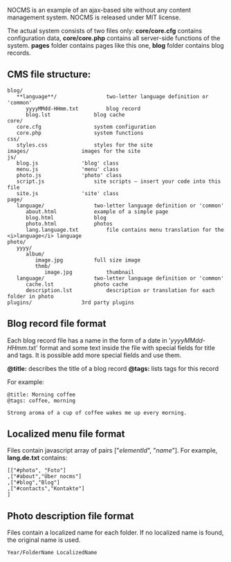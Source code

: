 NOCMS is an example of an ajax-based site without any content management system. NOCMS is released under MIT license.

The actual system consists of two files only: 
	**core/core.cfg** contains configuration data, **core/core.php** contains all server-side functions of the system.
	**pages** folder contains pages like this one, **blog** folder contains blog records. 


CMS file structure:
-------------------

	blog/
	   **language**/ 				two-letter language definition or 'common'
	      yyyyMMdd-HHmm.txt 		blog record
	      blog.lst 				blog cache
	core/
	   core.cfg 				system configuration
	   core.php 				system functions
	css/ 							
	   styles.css 				styles for the site
	images/					images for the site
	js/
	   blog.js 				'blog' class
	   menu.js 				'menu' class
	   photo.js				'photo' class
	   script.js 				site scripts — insert your code into this file
	   site.js 				'site' class
	page/
	   language/				two-letter language definition or 'common'
	      about.html 			example of a simple page
	      blog.html 			blog
	      photo.html 			photos
	      lang.language.txt 		file contains menu translation for the <i>language</i> language
	photo/
	   yyyy/
	      album/
	         image.jpg 			full size image
	         thmb/
	            image.jpg 			thumbnail
	   language/				two-letter language definition or 'common'
	      cache.lst 			photo cache
	      description.lst 			description or translation for each folder in photo
	plugins/				3rd party plugins
	

Blog record file format
-----------------------

Each blog record file has a name in the form of a date in '*yyyyMMdd-HHmm*.txt' format and some text inside the file with special fields for title and tags. It is possible add more special fields and use them. 

**@title:** describes the title of a blog record
**@tags:** lists tags for this record

For example:

	@title: Morning coffee
	@tags: coffee, morning

	Strong aroma of a cup of coffee wakes me up every morning.



Localized menu file format
--------------------------

Files contain javascript array of pairs ["<i>elementId</i>", "<i>name</i>"]. For example, **lang.de.txt** contains:

	[["#photo", "Foto"]
	,["#about","Über nocms"]
	,["#blog","Blog"]
	,["#contacts","Kontakte"]
	]


Photo description file format
-----------------------------

Files contain a localized name for each folder. If no localized name is found, the original name is used.

	Year/FolderName LocalizedName
